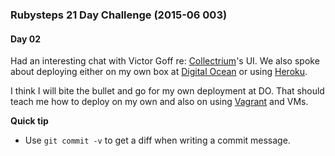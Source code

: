 ### Rubysteps 21 Day Challenge (2015-06 003)

#### Day 02
Had an interesting chat with Victor Goff re: [Collectrium](http://www.collectrium.com/)'s UI.
We also spoke about deploying either on my own box at [Digital Ocean](https://www.digitalocean.com/) or using [Heroku](http://www.heroku.com).  

I think I will bite the bullet and go for my own deployment at DO. That should teach me how to deploy on my own and also on using [Vagrant](https://www.vagrantup.com/) and VMs.

**Quick tip**  
- Use ```git commit -v``` to get a diff when writing a commit message.
